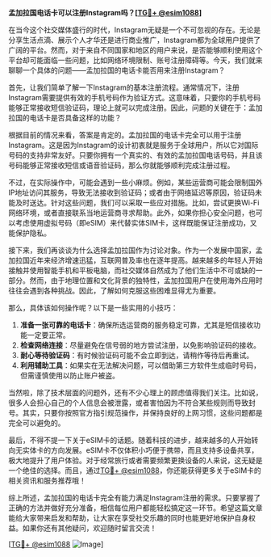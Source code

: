 **孟加拉国电话卡可以注册Instagram吗？[[TG💪+ @esim1088](https://t.me/s/esim1088)]**

在当今这个社交媒体盛行的时代，Instagram无疑是一个不可忽视的存在。无论是分享生活点滴、展示个人才华还是进行商业推广，Instagram都为全球用户提供了广阔的平台。然而，对于来自不同国家和地区的用户来说，是否能够顺利使用这个平台却可能面临一些问题，比如网络环境限制、账号注册障碍等。今天，我们就来聊聊一个具体的问题——孟加拉国的电话卡能否用来注册Instagram？

首先，让我们简单了解一下Instagram的基本注册流程。通常情况下，注册Instagram需要提供有效的手机号码作为验证方式。这意味着，只要你的手机号码能够正常接收短信验证码，理论上就可以完成注册。因此，问题的关键在于：孟加拉国的电话卡是否具备这样的功能？

根据目前的情况来看，答案是肯定的。孟加拉国的电话卡完全可以用于注册Instagram。这是因为Instagram的设计初衷就是服务于全球用户，所以它对国际号码的支持非常友好。只要你拥有一个真实的、有效的孟加拉国电话号码，并且该号码能够正常接收短信或语音验证码，那么你就能够顺利完成注册过程。

不过，在实际操作中，可能会遇到一些小麻烦。例如，某些运营商可能会限制国外IP地址访问其服务，导致无法接收到验证码；或者由于网络延迟等原因，验证码未能及时送达。针对这些问题，我们可以采取一些应对措施。比如，尝试更换Wi-Fi网络环境，或者直接联系当地运营商寻求帮助。此外，如果你担心安全问题，也可以考虑使用虚拟号码（即eSIM）来代替实体SIM卡，这样既能保证注册成功，又能保护隐私。

接下来，我们再谈谈为什么选择孟加拉国作为讨论对象。作为一个发展中国家，孟加拉国近年来经济增速迅猛，互联网普及率也在逐年提高。越来越多的年轻人开始接触并使用智能手机和平板电脑，而社交媒体自然成为了他们生活中不可或缺的一部分。然而，由于地理位置和文化背景的独特性，孟加拉国用户在使用海外应用时往往会遇到各种挑战。因此，了解如何克服这些困难显得尤为重要。

那么，具体该如何操作呢？以下是一些实用的小技巧：

1. **准备一张可靠的电话卡**：确保所选运营商的服务稳定可靠，尤其是短信接收功能一定要正常。
2. **检查网络连接**：尽量避免在信号弱的地方尝试注册，以免影响验证码的接收。
3. **耐心等待验证码**：有时候验证码可能不会立即到达，请稍作等待后再重试。
4. **利用辅助工具**：如果实在无法解决问题，可以借助第三方软件生成临时号码，但需谨慎使用以防止账户被盗。

当然啦，除了技术层面的问题外，还有不少心理上的顾虑值得我们关注。比如说，很多人会担心自己的个人信息会被泄露，或者害怕因为不符合某些规则而导致封号。其实，只要你按照官方指引规范操作，并保持良好的上网习惯，这些问题都是完全可以避免的。

最后，不得不提一下关于eSIM卡的话题。随着科技的进步，越来越多的人开始转向无实体卡的方向发展。eSIM卡不仅体积小巧便于携带，而且支持多设备共享，极大地提升了用户体验。对于经常旅行或者需要频繁更换设备的人来说，这无疑是一个绝佳的选择。而且，通过[TG💪+ @esim1088](https://t.me/s/esim1088)，你还能获得更多关于eSIM卡的相关资讯和服务推荐哦！

综上所述，孟加拉国的电话卡完全有能力满足Instagram注册的需求。只要掌握了正确的方法并做好充分准备，相信每位用户都能轻松搞定这一环节。希望这篇文章能给大家带来启发和帮助，让大家在享受社交乐趣的同时也能更好地保护自身权益。如果你还有其他疑问，欢迎随时留言交流！

[[TG💪+ @esim1088](https://t.me/s/esim1088) ![Image](https://i.postimg.cc/4NQfJmqS/Snipaste-2025-05-13-00-14-12.png)]